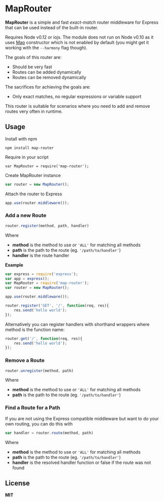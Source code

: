 # MapRouter

**MapRouter** is a simple and fast *exact-match* router middleware for Express that can be used instead of the built-in router.

Requires Node v0.12 or iojs. The module does not run on Node v0.10 as it uses [Map](https://developer.mozilla.org/en-US/docs/Web/JavaScript/Reference/Global_Objects/Map) constructor which is not enabled by default (you might get it working with the `--harmony` flag though).

The goals of this router are:

  * Should be very fast
  * Routes can be added dynamically
  * Routes can be removed dynamically

The sacrifices for achieving the goals are:

  * Only exact matches, no regular expressions or variable support

This router is suitable for scenarios where you need to add and remove routes very often in runtime.

## Usage

Install with npm

    npm install map-router

Require in your script

    var MapRouter = require('map-router');

Create MapRouter instance

```javascript
var router = new MapRouter();
```

Attach the router to Express

```javascript
app.use(router.middleware());
```

### Add a new Route

```javascript
router.register(method, path, handler)
```

Where

  * **method** is the method to use or `'ALL'` for matching all methods
  * **path** is the path to the route (eg. `'/path/to/handler'`)
  * **handler** is the route handler

**Example**

```javascript
var express = require('express');
var app = express();
var MapRouter = require('map-router');
var router = new MapRouter();

app.use(router.middleware());

router.register('GET', '/', function(req, res){
    res.send('hello world');
});
```

Alternatively you can register handlers with shorthand wrappers where method is the function name:

```javascript
router.get('/', function(req, res){
    res.send('hello world');
});
```

### Remove a Route

```javascript
router.unregister(method, path)
```

Where

  * **method** is the method to use or `'ALL'` for matching all methods
  * **path** is the path to the route (eg. `'/path/to/handler'`)

### Find a Route for a Path

If you are not using the Express compatible middleware but want to do your own routing, you can do this with

```javascript
var handler = router.route(method, path)
```

Where

  * **method** is the method to use or `'ALL'` for matching all methods
  * **path** is the path to the route (eg. `'/path/to/handler'`)
  * **handler** is the resolved handler function or false if the route was not found

## License

**MIT**
